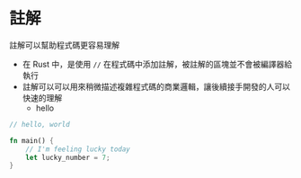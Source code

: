 # 註解

註解可以幫助程式碼更容易理解

- 在 Rust 中，是使用 `//` 在程式碼中添加註解，被註解的區塊並不會被編譯器給執行
- 註解可以可以用來稍微描述複雜程式碼的商業邏輯，讓後續接手開發的人可以快速的理解
  - hello

```rust
// hello, world

fn main() {
    // I'm feeling lucky today
    let lucky_number = 7;
}
```
